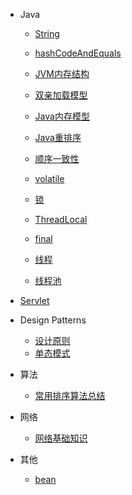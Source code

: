 * Java
  * [String](/java/base/String.md)
  * [hashCodeAndEquals](/java/base/hashCodeAndEquals.md)

  * [JVM内存结构](/java/jvm/jvmmemorystructure.md)
  * [双亲加载模型](/java/jvm/classLoader.md)
  
  * [Java内存模型](/java/concurrence/javamemorymodel.md)
  * [Java重排序](/java/concurrence/javareorder.md)
  * [顺序一致性](/java/concurrence/ordinalconsistency.md)
  * [volatile](/java/concurrence/volatile.md)
  * [锁](/java/concurrence/lock.md)
  * [ThreadLocal](/java/concurrence/ThreadLocal.md)
  * [final](/java/concurrence/final.md)
  * [线程](/java/concurrence/thread.md)
  * [线程池](/java/concurrence/executor.md)
  

* [Servlet](/structure/servlet.md)


* Design Patterns
  * [设计原则](/design/philosophy.md)
  * [单态模式](/design/singleton.md)

* 算法
  * [常用排序算法总结](/algorithm/summary.md)

* 网络
  * [网络基础知识](/network/network.md)

* 其他
  * [bean](/other/bean.md)